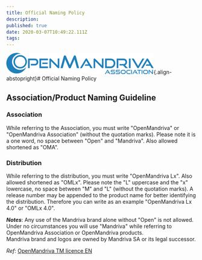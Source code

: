 ```yaml
---
title: Official Naming Policy
description: 
published: true
date: 2020-03-07T10:49:22.111Z
tags: 
---
```


![header-tr-asso.png](/assets/header-tr-asso.png){.align-abstopright}# Official Naming Policy


## Association/Product Naming Guideline
### Association

While referring to the Association, you must write "OpenMandriva" or "OpenMandriva Association" (without the quotation marks).
Please note it is a one word, no space between "Open" and "Mandriva".
Also allowed shortened as "OMA".

### Distribution
While referring to the distribution, you must write "OpenMandriva Lx".
Also allowed shortened as "OMLx". Please note the "L" uppercase and the "x" lowercase, no space between "M" and "L" (without the quotation marks).
A release number may be appended to the product name for better identifying the distribution. Therefore you can write as an example "OpenMandriva Lx 4.0" or "OMLx 4.0".


***Notes***:
Any use of the Mandriva brand alone without "Open" is not allowed.
Under no circumstances you will use "Mandriva" while referring to OpenMandriva Association or OpenMandriva products.<br>
Mandriva brand and logos are owned by Mandriva SA or its legal successor.

*Ref*: [OpenMandriva TM licence EN](/doc/OpenMandriva_TM_licence_EN)
